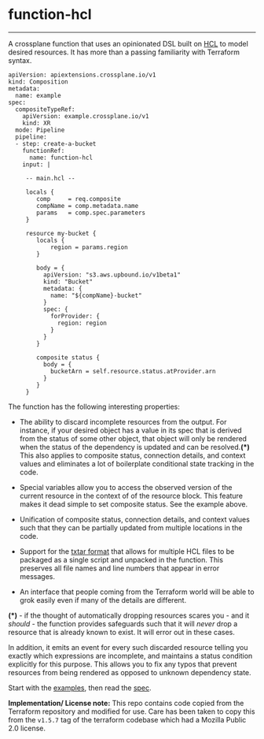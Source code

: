 # function-hcl
---

A crossplane function that uses an opinionated DSL built on [HCL](https://github.com/hashicorp/hcl) 
to model desired resources. It has more than a passing familiarity with Terraform syntax.

```
apiVersion: apiextensions.crossplane.io/v1
kind: Composition
metadata:
  name: example
spec:
  compositeTypeRef:
    apiVersion: example.crossplane.io/v1
    kind: XR
  mode: Pipeline
  pipeline:
  - step: create-a-bucket
    functionRef:
      name: function-hcl
    input: |

     -- main.hcl --
     
     locals {
        comp     = req.composite
        compName = comp.metadata.name
        params   = comp.spec.parameters
     }

     resource my-bucket {
        locals {
            region = params.region
        }

        body = {
          apiVersion: "s3.aws.upbound.io/v1beta1"
          kind: "Bucket"
          metadata: {
            name: "${compName}-bucket"
          }
          spec: {
            forProvider: {
              region: region
            }
          }
        }
        
        composite status {
          body = {
            bucketArn = self.resource.status.atProvider.arn
          }
        }
     }
```

The function has the following interesting properties:

* The ability to discard incomplete resources from the output. 
  For instance, if your desired object has a value in its spec that is derived from the status of some other object, 
  that object will only be rendered  when the status of the dependency is updated and can be resolved.**(*)** 
  This also applies to composite status, connection details, and context values and eliminates a lot of boilerplate
  conditional state tracking in the code.

* Special variables allow you to access the observed version of the current resource in the context of
  of the resource block.
  This feature makes it dead simple to set composite status.
  See the example above.

* Unification of composite status, connection details, and context values such that they can be partially
  updated from multiple locations in the code.

* Support for the [txtar format](https://pkg.go.dev/golang.org/x/tools/txtar#hdr-Txtar_format) that allows 
  for multiple HCL files to be packaged as a single script and unpacked in the function. 
  This preserves all file names and line numbers that appear in error messages.

* An interface that people coming from the Terraform world will be able to grok easily even if many of the
  details are different. 


**(*)** - if the thought of automatically dropping resources scares you - and it _should_ - the function provides 
safeguards such that it will _never_ drop a resource that is already known to exist. 
It will error out in these cases. 

In addition, it emits an event for every such discarded resource telling you exactly which expressions are incomplete, 
and maintains a status condition explicitly for this purpose. 
This allows you to fix any typos that prevent resources from being rendered as opposed to unknown dependency state.

Start with the [examples](example/README.md), then read the [spec](spec.md).

**Implementation/ License note:** This repo contains code copied from the Terraform repository and modified for use.
Care has been taken to copy this from the `v1.5.7` tag of the terraform codebase which had a Mozilla Public 2.0 license.

